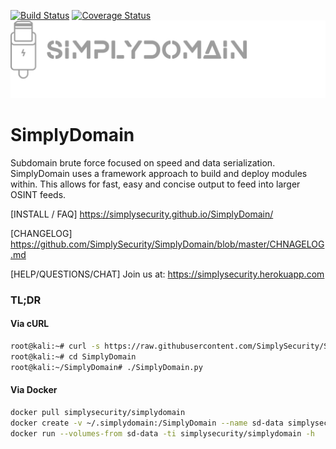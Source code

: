  [![Build Status](https://travis-ci.org/SimplySecurity/SimplyDomain.svg?branch=master)](https://travis-ci.org/SimplySecurity/SimplyDomain)
  [![Coverage Status](https://coveralls.io/repos/github/SimplySecurity/SimplyDomain/badge.svg?branch=master)](https://coveralls.io/github/SimplySecurity/SimplyDomain?branch=master)
 ![Alt text](docs/SimplyDomain-logo.png?raw=true "SimplyDomain")

 
# SimplyDomain
Subdomain brute force focused on speed and data serialization. 
SimplyDomain uses a framework approach to build and deploy modules within. This allows
for fast, easy and concise output to feed into larger OSINT feeds.

[INSTALL / FAQ]
https://simplysecurity.github.io/SimplyDomain/

[CHANGELOG]
https://github.com/SimplySecurity/SimplyDomain/blob/master/CHNAGELOG.md

[HELP/QUESTIONS/CHAT] Join us at: https://simplysecurity.herokuapp.com

### TL;DR

#### Via cURL
```bash
root@kali:~# curl -s https://raw.githubusercontent.com/SimplySecurity/SimplyDomain/master/setup/oneline-setup.sh | bash
root@kali:~# cd SimplyDomain
root@kali:~/SimplyDomain# ./SimplyDomain.py
```
#### Via Docker
```bash
docker pull simplysecurity/simplydomain
docker create -v ~/.simplydomain:/SimplyDomain --name sd-data simplysecurity/simplydomain
docker run --volumes-from sd-data -ti simplysecurity/simplydomain -h
```
